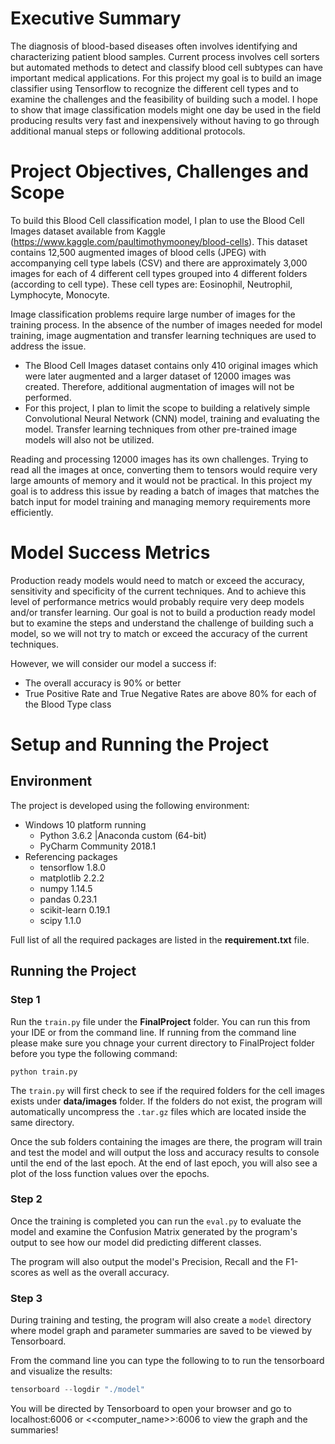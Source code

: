 # Executive Summary

The diagnosis of blood-based diseases often involves identifying and characterizing patient blood samples. Current process involves cell sorters but automated methods to detect and classify blood cell subtypes can have important medical applications. For this project my goal is to build an image classifier using Tensorflow to recognize the different cell types and to examine the challenges and the feasibility of building such a model. I hope to show that image classification models might one day be used in the field producing results very fast and inexpensively without having to go through additional manual steps or following additional protocols.

# Project Objectives, Challenges and Scope

To build this Blood Cell classification model, I plan to use the Blood Cell Images dataset available from Kaggle (https://www.kaggle.com/paultimothymooney/blood-cells). This dataset contains 12,500 augmented images of blood cells (JPEG) with accompanying cell type labels (CSV) and there are approximately 3,000 images for each of 4 different cell types grouped into 4 different folders (according to cell type). These cell types are: Eosinophil, Neutrophil, Lymphocyte, Monocyte.

Image classification problems require large number of images for the training process. In the absence of the number of images needed for model training, image augmentation and transfer learning techniques are used to address the issue. 

* The Blood Cell Images dataset contains only 410 original images which were later augmented and a larger dataset of 12000 images was created. Therefore, additional augmentation of images will not be performed. 
* For this project, I plan to limit the scope to building a relatively simple Convolutional Neural Network (CNN) model, training and evaluating the model. Transfer learning techniques from other pre-trained image models will also not be utilized.

Reading and processing 12000 images has its own challenges. Trying to read all the images at once, converting them to tensors would require very large amounts of memory and it would not be practical. In this project my goal is to address this issue by reading a batch of images that matches the batch input for model training and managing memory requirements more efficiently.

# Model Success Metrics

Production ready models would need to match or exceed the accuracy, sensitivity and specificity of the current techniques. And to achieve this level of performance metrics would probably require very deep models and/or transfer learning. Our goal is not to build a production ready model but to examine the steps and understand the challenge of building such a model, so we will not try to match or exceed the accuracy of the current techniques.

However, we will consider our model a success if:

* The overall accuracy is 90% or better
* True Positive Rate and True Negative Rates are above 80% for each of the Blood Type class

# Setup and Running the Project

## Environment

The project is developed using the following environment:
* Windows 10 platform running
  + Python 3.6.2 |Anaconda custom (64-bit)
  + PyCharm Community 2018.1
* Referencing packages
  + tensorflow 1.8.0
  + matplotlib 2.2.2
  + numpy 1.14.5
  + pandas 0.23.1
  + scikit-learn 0.19.1
  + scipy 1.1.0

Full list of all the required packages are listed in the **requirement.txt** file.

## Running the Project

### Step 1

Run the `train.py` file under the **FinalProject** folder. You can run this from your IDE or from the command line.
If running from the command line please make sure you chnage your current directory to FinalProject folder before you type the following command:
```{python}
python train.py
```
The `train.py` will first check to see if the required folders for the cell images exists under **data/images** folder. If the folders do not exist, the program will automatically uncompress the `.tar.gz` files which are located inside the same directory.

Once the sub folders containing the images are there, the program will train and test the model and will output the loss and accuracy results to console until the end of the last epoch. At the end of last epoch, you will also see a plot of the loss function values over the epochs.

### Step 2

Once the training is completed you can run the `eval.py` to evaluate the model and examine the Confusion Matrix generated by the program's output to see how our model did predicting different classes.

The program will also output the model's Precision, Recall and the F1-scores as well as the overall accuracy.

### Step 3

During training and testing, the program will also create a `model` directory where model graph and parameter summaries are saved to be viewed by Tensorboard. 

From the command line you can type the following to to run the tensorboard and visualize the results:
```python
tensorboard --logdir "./model"
```
You will be directed by Tensorboard to open your browser and go to localhost:6006 or <<computer_name>>:6006 to view the graph and the summaries!

